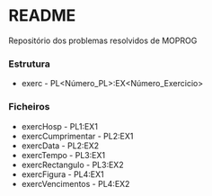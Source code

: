 # README #

Repositório dos problemas resolvidos de MOPROG

### Estrutura ###

* exerc<Nome> - PL<Número_PL>:EX<Número_Exercicio>

### Ficheiros ###

* exercHosp - PL1:EX1
* exercCumprimentar - PL2:EX1
* exercData - PL2:EX2
* exercTempo - PL3:EX1
* exercRectangulo - PL3:EX2
* exercFigura - PL4:EX1
* exercVencimentos - PL4:EX2